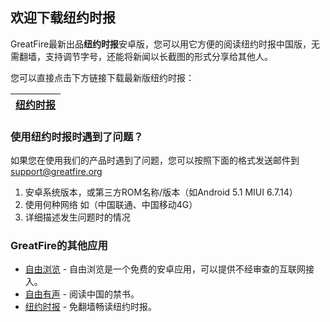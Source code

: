 ## 欢迎下载纽约时报

GreatFire最新出品**纽约时报**安卓版，您可以用它方便的阅读纽约时报中国版，无需翻墙，支持调节字号，还能将新闻以长截图的形式分享给其他人。

您可以直接点击下方链接下载最新版纽约时报：

| [纽约时报](https://github.com/greatfire/z/raw/master/NYT.apk) |
| --- |

### 使用纽约时报时遇到了问题？

如果您在使用我们的产品时遇到了问题，您可以按照下面的格式发送邮件到<support@greatfire.org>

1. 安卓系统版本，或第三方ROM名称/版本（如Android 5.1 MIUI 6.7.14）
2. 使用何种网络 如（中国联通、中国移动4G）
3. 详细描述发生问题时的情况

### GreatFire的其他应用
* [自由浏览](https://github.com/greatfire/wiki/blob/master/FB.md) - 自由浏览是一个免费的安卓应用，可以提供不经审查的互联网接入。
* [自由有声](https://github.com/greatfire/wiki/blob/master/FBS.md) - 阅读中国的禁书。
* [纽约时报](https://github.com/greatfire/wiki/blob/master/NYT.md) - 免翻墙畅读纽约时报。
